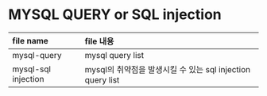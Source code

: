 # MYSQL QUERY or SQL injection

|file name|file 내용|
|:---|:---|
|mysql-query|mysql query list|
|mysql-sql injection |mysql의 취약점을 발생시킬 수 있는 sql injection query list|
